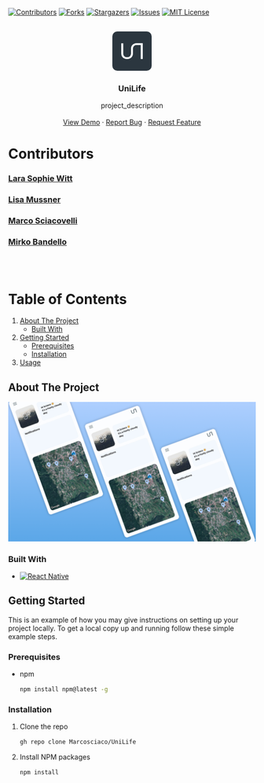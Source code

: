 [![Contributors][contributors-shield]][contributors-url]
[![Forks][forks-shield]][forks-url]
[![Stargazers][stars-shield]][stars-url]
[![Issues][issues-shield]][issues-url]
[![MIT License][license-shield]][license-url]

<br />
<div align="center">
  <a href="https://github.com/Marcosciaco/UniLife">
    <img src="./assets/icon.png" alt="Logo" width="80" height="80" style="border-radius: 10px">
  </a>

<h3 align="center">UniLife</h3>

  <p align="center">
    project_description
    <br />
    <br />
    <a href="https://expo.dev/@marcosciaco/unilife?serviceType=classic&distribution=expo-go">View Demo</a>
    ·
    <a href="https://github.com/Marcosciaco/UniLife/issues">Report Bug</a>
    ·
    <a href="https://github.com/Marcosciaco/UniLife/issues">Request Feature</a>
  </p>
</div>

<h1>Contributors</h1>
<a href="https://github.com/lawitt"><h3>Lara Sophie Witt</h3></a>
<a href="https://github.com/smilisa"><h3>Lisa Mussner</h3></a>
<a href="https://github.com/Marcosciaco"><h3>Marco Sciacovelli</h3><a>
<a href="https://github.com/mirko06854"><h3>Mirko Bandello</h3></a>
<br/>
<br/>
<h1>Table of Contents</h1>
<ol>
    <li>
        <a href="#about-the-project">About The Project</a>
        <ul>
        <li><a href="#built-with">Built With</a></li>
        </ul>
    </li>
    <li>
        <a href="#getting-started">Getting Started</a>
        <ul>
        <li><a href="#prerequisites">Prerequisites</a></li>
        <li><a href="#installation">Installation</a></li>
        </ul>
    </li>
    <li><a href="#usage">Usage</a></li>
</ol>

## About The Project

[![Product Name Screen Shot][product-screenshot]](https://expo.dev/@marcosciaco/unilife?serviceType=classic&distribution=expo-go)

### Built With

-   [![React Native][react.js]][react-url]

## Getting Started

This is an example of how you may give instructions on setting up your project locally.
To get a local copy up and running follow these simple example steps.

### Prerequisites

-   npm
    ```sh
    npm install npm@latest -g
    ```

### Installation

1. Clone the repo
    ```sh
    gh repo clone Marcosciaco/UniLife
    ```
2. Install NPM packages
    ```sh
    npm install
    ```

[contributors-shield]: https://img.shields.io/github/contributors/Marcosciaco/Unilife.svg?style=for-the-badge
[contributors-url]: https://github.com/Marcosciaco/UniLife/graphs/contributors
[forks-shield]: https://img.shields.io/github/forks/Marcosciaco/Unilife.svg?style=for-the-badge
[forks-url]: https://github.com/Marcosciaco/UniLife/network/members
[stars-shield]: https://img.shields.io/github/stars/Marcosciaco/Unilife.svg?style=for-the-badge
[stars-url]: https://github.com/Marcosciaco/UniLife/stargazers
[issues-shield]: https://img.shields.io/github/issues/Marcosciaco/Unilife.svg?style=for-the-badge
[issues-url]: https://github.com/Marcosciaco/UniLife/issues
[license-shield]: https://img.shields.io/github/license/Marcosciaco/Unilife.svg?style=for-the-badge
[license-url]: https://github.com/github_username/repo_name/blob/master/LICENSE.txt
[product-screenshot]: ./assets/images/renders/Home.png
[react.js]: https://img.shields.io/badge/React-20232A?style=for-the-badge&logo=react&logoColor=61DAFB
[react-url]: https://reactnative.dev/
